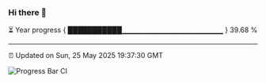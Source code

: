 ### Hi there 👋

⏳ Year progress { ███████████▁▁▁▁▁▁▁▁▁▁▁▁▁▁▁▁▁▁▁ } 39.68 %

---

⏰ Updated on Sun, 25 May 2025 19:37:30 GMT

![Progress Bar CI](https://github.com/IshwaranRudhara/GIT-ACTION/workflows/Progress%20Bar%20CI/badge.svg)
